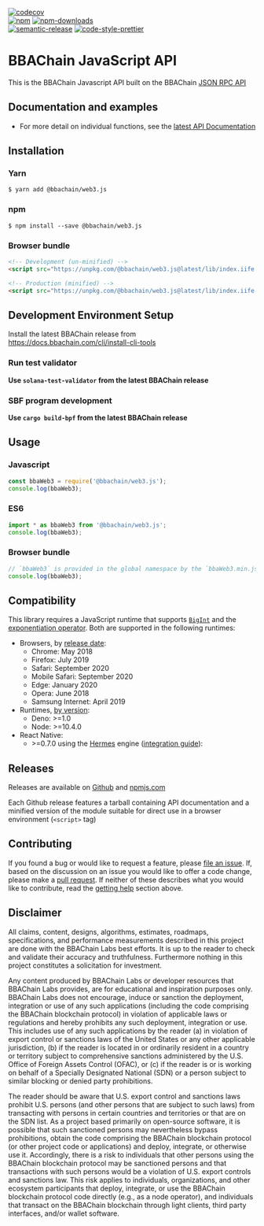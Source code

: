 [![codecov][codecov-image]][codecov-url]
<br>
[![npm][npm-image]][npm-url]
[![npm-downloads][npm-downloads-image]][npm-url]
<br>
[![semantic-release][semantic-release-image]][semantic-release-url]
[![code-style-prettier][code-style-prettier-image]][code-style-prettier-url]

[codecov-image]: https://codecov.io/gh/bbachain/web3.js/branch/master/graph/badge.svg
[codecov-url]: https://codecov.io/gh/bbachain/web3.js
[npm-image]: https://img.shields.io/npm/v/@bbachain/web3.js.svg?style=flat
[npm-downloads-image]: https://img.shields.io/npm/dm/@bbachain/web3.js.svg?style=flat
[npm-url]: https://www.npmjs.com/package/@bbachain/web3.js
[semantic-release-image]: https://img.shields.io/badge/%20%20%F0%9F%93%A6%F0%9F%9A%80-semantic--release-e10079.svg
[semantic-release-url]: https://github.com/semantic-release/semantic-release
[code-style-prettier-image]: https://img.shields.io/badge/code_style-prettier-ff69b4.svg?style=flat-square
[code-style-prettier-url]: https://github.com/prettier/prettier

# BBAChain JavaScript API

This is the BBAChain Javascript API built on the BBAChain [JSON RPC API](https://docs.bbachain.com/apps/jsonrpc-api)

## Documentation and examples

 - For more detail on individual functions, see the [latest API Documentation](https://bbachain.github.io/web3.js/)

## Installation

### Yarn

```
$ yarn add @bbachain/web3.js
```

### npm

```
$ npm install --save @bbachain/web3.js
```

### Browser bundle

```html
<!-- Development (un-minified) -->
<script src="https://unpkg.com/@bbachain/web3.js@latest/lib/index.iife.js"></script>

<!-- Production (minified) -->
<script src="https://unpkg.com/@bbachain/web3.js@latest/lib/index.iife.min.js"></script>
```

## Development Environment Setup

Install the latest BBAChain release from https://docs.bbachain.com/cli/install-cli-tools

### Run test validator

**Use `solana-test-validator` from the latest BBAChain release**

### SBF program development

**Use `cargo build-bpf` from the latest BBAChain release**

## Usage

### Javascript

```js
const bbaWeb3 = require('@bbachain/web3.js');
console.log(bbaWeb3);
```

### ES6

```js
import * as bbaWeb3 from '@bbachain/web3.js';
console.log(bbaWeb3);
```

### Browser bundle

```js
// `bbaWeb3` is provided in the global namespace by the `bbaWeb3.min.js` script bundle.
console.log(bbaWeb3);
```

## Compatibility

This library requires a JavaScript runtime that supports [`BigInt`](https://developer.mozilla.org/en-US/docs/Web/JavaScript/Reference/Global_Objects/BigInt) and the [exponentiation operator](https://developer.mozilla.org/en-US/docs/Web/JavaScript/Reference/Operators/Exponentiation). Both are supported in the following runtimes:

- Browsers, by [release date](https://caniuse.com/bigint):
  - Chrome: May 2018
  - Firefox: July 2019
  - Safari: September 2020
  - Mobile Safari: September 2020
  - Edge: January 2020
  - Opera: June 2018
  - Samsung Internet: April 2019
- Runtimes, [by version](https://developer.mozilla.org/en-US/docs/Web/JavaScript/Reference/Global_Objects/BigInt):
  - Deno: >=1.0
  - Node: >=10.4.0
- React Native:
  - \>=0.7.0 using the [Hermes](https://reactnative.dev/blog/2022/07/08/hermes-as-the-default) engine ([integration guide](https://solanacookbook.com/integrations/react-native.html#how-to-use-solana-web3-js-in-a-react-native-app)):

## Releases

Releases are available on [Github](https://github.com/bbachain/web3.js/releases)
and [npmjs.com](https://www.npmjs.com/package/@bbachain/web3.js)

Each Github release features a tarball containing API documentation and a
minified version of the module suitable for direct use in a browser environment
(`<script>` tag)

## Contributing

If you found a bug or would like to request a feature, please [file an issue](https://github.com/bbachain/web3.js/issues/new).
If, based on the discussion on an issue you would like to offer a code change, please make a [pull request](https://github.com/bbachain/web3.js/compare). If neither of these describes what you would like to contribute, read the [getting help](#getting-help) section above.

## Disclaimer

All claims, content, designs, algorithms, estimates, roadmaps,
specifications, and performance measurements described in this project
are done with the BBAChain Labs best efforts. It is up to
the reader to check and validate their accuracy and truthfulness.
Furthermore nothing in this project constitutes a solicitation for
investment.

Any content produced by BBAChain Labs or developer resources that
BBAChain Labs provides, are for educational and inspiration purposes
only. BBAChain Labs does not encourage, induce or sanction the deployment,
integration or use of any such applications (including the code comprising
the BBAChain blockchain protocol) in violation of applicable laws or
regulations and hereby prohibits any such deployment, integration or use.
This includes use of any such applications by the reader (a) in violation
of export control or sanctions laws of the United States or any other
applicable jurisdiction, (b) if the reader is located in or ordinarily
resident in a country or territory subject to comprehensive sanctions
administered by the U.S. Office of Foreign Assets Control (OFAC), or (c)
if the reader is or is working on behalf of a Specially Designated National
(SDN) or a person subject to similar blocking or denied party
prohibitions.

The reader should be aware that U.S. export control and sanctions laws
prohibit U.S. persons (and other persons that are subject to such laws)
from transacting with persons in certain countries and territories or
that are on the SDN list. As a project based primarily on open-source
software, it is possible that such sanctioned persons may nevertheless
bypass prohibitions, obtain the code comprising the BBAChain blockchain
protocol (or other project code or applications) and deploy, integrate,
or otherwise use it. Accordingly, there is a risk to individuals that
other persons using the BBAChain blockchain protocol may be sanctioned
persons and that transactions with such persons would be a violation of
U.S. export controls and sanctions law. This risk applies to
individuals, organizations, and other ecosystem participants that
deploy, integrate, or use the BBAChain blockchain protocol code directly
(e.g., as a node operator), and individuals that transact on the BBAChain
blockchain through light clients, third party interfaces, and/or wallet
software.
